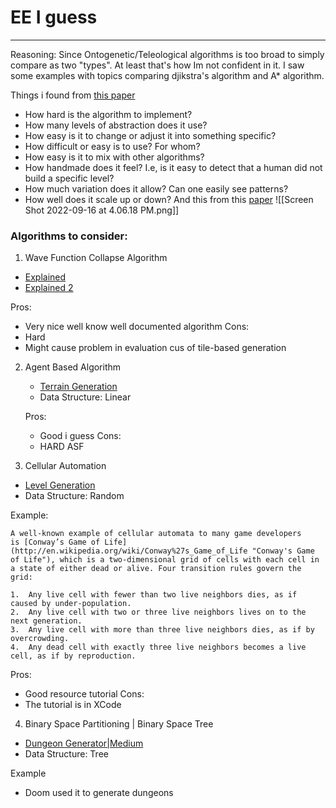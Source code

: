 # EE I guess
---
Reasoning: Since Ontogenetic/Teleological algorithms is too broad to simply compare as two "types". At least that's how Im not confident in it. I saw some examples with topics comparing djikstra's algorithm and A* algorithm. 

Things i found from [this paper](https://publications.lib.chalmers.se/records/fulltext/256132/256132.pdf)
- How hard is the algorithm to implement?
- How many levels of abstraction does it use? 
- How easy is it to change or adjust it into something specific? 
- How difficult or easy is to use? For whom?
- How easy is it to mix with other algorithms?
- How handmade does it feel? I.e, is it easy to detect that a human did not build a specific level?
- How much variation does it allow? Can one easily see patterns?
- How well does it scale up or down?
And this from this [paper](https://repository.library.northeastern.edu/files/neu:m0455c71t/fulltext.pdf)
![[Screen Shot 2022-09-16 at 4.06.18 PM.png]]

### Algorithms to consider:
1. Wave Function Collapse Algorithm
- [Explained](https://robertheaton.com/2018/12/17/wavefunction-collapse-algorithm/)
- [Explained 2](https://www.boristhebrave.com/2020/04/13/wave-function-collapse-explained/)

Pros:
- Very nice well know well documented algorithm
Cons:
- Hard
- Might cause problem in evaluation cus of tile-based generation

2. Agent Based Algorithm
	- [Terrain Generation](https://ianparberry.com/research/terrain/)
	- Data Structure: Linear
	
	Pros:
	- Good i guess
	Cons:
	- HARD ASF

3. Cellular Automation
- [Level Generation](https://www.raywenderlich.com/2425-procedural-level-generation-in-games-using-a-cellular-automaton-part-1)
- Data Structure: Random

Example:
```
A well-known example of cellular automata to many game developers is [Conway’s Game of Life](http://en.wikipedia.org/wiki/Conway%27s_Game_of_Life "Conway's Game of Life"), which is a two-dimensional grid of cells with each cell in a state of either dead or alive. Four transition rules govern the grid:

1.  Any live cell with fewer than two live neighbors dies, as if caused by under-population.
2.  Any live cell with two or three live neighbors lives on to the next generation.
3.  Any live cell with more than three live neighbors dies, as if by overcrowding.
4.  Any dead cell with exactly three live neighbors becomes a live cell, as if by reproduction.
```

Pros:
- Good resource tutorial
Cons:
- The tutorial is in XCode

4. Binary Space Partitioning | Binary Space Tree
- [Dungeon Generator|Medium](https://medium.com/@guribemontero/dungeon-generation-using-binary-space-trees-47d4a668e2d0)
- Data Structure: Tree

Example
- Doom used it to generate dungeons
